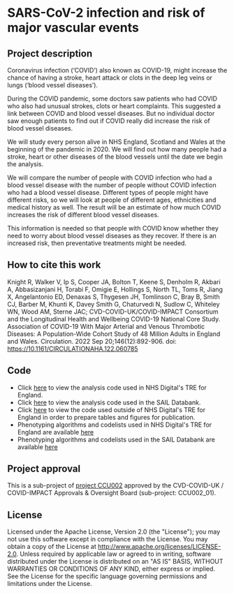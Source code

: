 # SARS-CoV-2 infection and risk of major vascular events

## Project description

Coronavirus infection (‘COVID’) also known as COVID-19, might increase the chance of having a stroke, heart attack or clots in the deep leg veins or lungs (‘blood vessel diseases’).
 
During the COVID pandemic, some doctors saw patients who had COVID who also had unusual strokes, clots or heart complaints. This suggested a link between COVID and blood vessel diseases. But no individual doctor saw enough patients to find out if COVID really did increase the risk of blood vessel diseases.
 
We will study every person alive in NHS England, Scotland and Wales at the beginning of the pandemic in 2020. We will find out how many people had a stroke, heart or other diseases of the blood vessels until the date we begin the analysis.
 
We will compare the number of people with COVID infection who had a blood vessel disease with the number of people without COVID infection who had a blood vessel disease. Different types of people might have different risks, so we will look at people of different ages, ethnicities and medical history as well. The result will be an estimate of how much COVID increases the risk of different blood vessel diseases.
 
This information is needed so that people with COVID know whether they need to worry about blood vessel diseases as they recover. If there is an increased risk, then preventative treatments might be needed.

## How to cite this work
Knight R, Walker V, Ip S, Cooper JA, Bolton T, Keene S, Denholm R, Akbari A, Abbasizanjani H, Torabi F, Omigie E, Hollings S, North TL, Toms R, Jiang X, Angelantonio ED, Denaxas S, Thygesen JH, Tomlinson C, Bray B, Smith CJ, Barber M, Khunti K, Davey Smith G, Chaturvedi N, Sudlow C, Whiteley WN, Wood AM, Sterne JAC; CVD-COVID-UK/COVID-IMPACT Consortium and the Longitudinal Health and Wellbeing COVID-19 National Core Study. Association of COVID-19 With Major Arterial and Venous Thrombotic Diseases: A Population-Wide Cohort Study of 48 Million Adults in England and Wales. Circulation. 2022 Sep 20;146(12):892-906. doi: https://10.1161/CIRCULATIONAHA.122.060785

## Code

* Click [here](https://github.com/BHFDSC/CCU002_01/tree/main/england) to view the analysis code used in NHS Digital's TRE for England.
* Click [here](https://github.com/BHFDSC/CCU002_01/tree/main/Wales) to view the analysis code used in the SAIL Databank.
* Click [here](https://github.com/BHFDSC/CCU002_01/tree/main/outside) to view the code used outside of NHS Digital's TRE for England in order to prepare tables and figures for publication.
* Phenotyping algorithms and codelists used in NHS Digital's TRE for England are available [here](https://github.com/BHFDSC/CCU002_01/tree/main/england/phenotypes)
* Phenotyping algorithms and codelists used in the SAIL Databank are available [here](https://github.com/BHFDSC/CCU002_01/tree/main/Wales/phenotypes)

## Project approval

This is a sub-project of [project CCU002](https://github.com/BHFDSC/CCU002) approved by the CVD-COVID-UK / COVID-IMPACT Approvals & Oversight Board (sub-project: CCU002_01).

## License

Licensed under the Apache License, Version 2.0 (the "License"); you may not use this software except in compliance with the License. You may obtain a copy of the License at http://www.apache.org/licenses/LICENSE-2.0. Unless required by applicable law or agreed to in writing, software distributed under the License is distributed on an "AS IS" BASIS, WITHOUT WARRANTIES OR CONDITIONS OF ANY KIND, either express or implied. See the License for the specific language governing permissions and limitations under the License.
